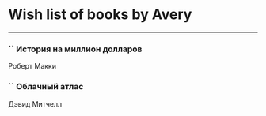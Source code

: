 # Wish list of books by Avery
---

### `` История на миллион долларов
Роберт Макки

### `` Облачный атлас
Дэвид Митчелл

